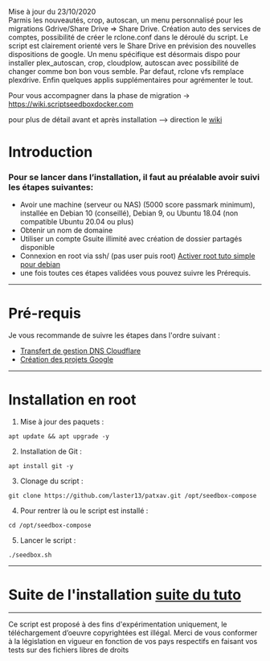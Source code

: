 Mise à jour du 23/10/2020  
Parmis les nouveautés, crop, autoscan, un menu personnalisé pour les migrations Gdrive/Share Drive => Share Drive.
Création auto des services de comptes, possibilité de créer le rclone.conf dans le déroulé du script. Le script est clairement orienté vers le Share Drive en prévision des nouvelles dispositions de google.
Un menu spécifique est désormais dispo pour installer plex_autoscan, crop, cloudplow, autoscan avec possibilité de changer comme bon bon vous semble.
Par defaut, rclone vfs remplace plexdrive. Enfin quelques applis supplémentaires pour agrémenter le tout.

Pour vous accompagner dans la phase de migration -> https://wiki.scriptseedboxdocker.com

pour plus de détail avant et après installation --> direction le [wiki](https://github.com/laster13/patxav/wiki)

# Introduction

### Pour se lancer dans l’installation, il faut au préalable avoir suivi les étapes suivantes:

- Avoir une machine (serveur ou NAS) (5000 score passmark minimum), installée en Debian 10 (conseillé), Debian 9, ou Ubuntu 18.04 (non compatible Ubuntu 20.04 ou plus)
- Obtenir un nom de domaine
- Utiliser un compte Gsuite illimité avec création de dossier partagés disponible 
- Connexion en root via ssh/ (pas user puis root) [Activer root tuto simple pour debian](https://cloriou.fr/2016/12/05/debian-autoriser-acces-root-via-ssh/)
- une fois toutes ces étapes validées vous pouvez suivre les Prérequis.

***

# Pré-requis

Je vous recommande de suivre les étapes dans l'ordre suivant :

- [Transfert de gestion DNS Cloudflare](https://github.com/laster13/patxav/wiki/Transfert-de-gestion-DNS-Cloudflare)
- [Création des projets Google](https://github.com/laster13/patxav/wiki/Création-des-projets-Google)

***

# Installation en root

1. Mise à jour des paquets :
```
apt update && apt upgrade -y
```

2. Installation de Git :
```
apt install git -y
```

3. Clonage du script : 

```
git clone https://github.com/laster13/patxav.git /opt/seedbox-compose
```

4. Pour rentrer là ou le script est installé :

```
cd /opt/seedbox-compose 
```

5. Lancer le script : 

```
./seedbox.sh
```

***
# Suite de l'installation [suite du tuto](https://github.com/laster13/patxav/wiki/Installation)

***

Ce script est proposé à des fins d'expérimentation uniquement, le téléchargement d’oeuvre copyrightées est illégal.
Merci de vous conformer à la législation en vigueur en fonction de vos pays respectifs en faisant vos tests sur des fichiers libres de droits
